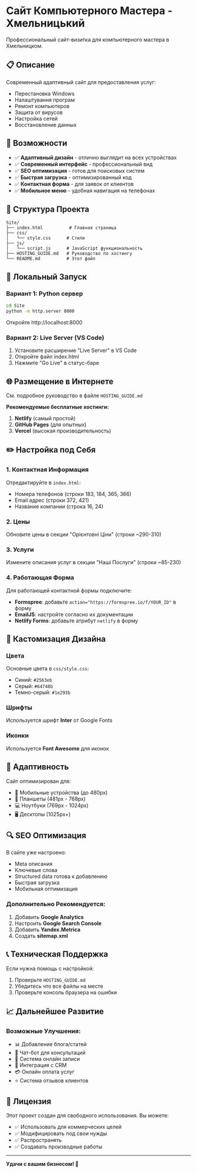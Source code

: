# Сайт Компьютерного Мастера - Хмельницький

Профессиональный сайт-визитка для компьютерного мастера в Хмельницком.

## 📋 Описание

Современный адаптивный сайт для предоставления услуг:
- Перестановка Windows
- Налаштування програм
- Ремонт компьютеров
- Защита от вирусов
- Настройка сетей
- Восстановление данных

## 🚀 Возможности

- ✅ **Адаптивный дизайн** - отлично выглядит на всех устройствах
- ✅ **Современный интерфейс** - профессиональный вид
- ✅ **SEO оптимизация** - готов для поисковых систем
- ✅ **Быстрая загрузка** - оптимизированный код
- ✅ **Контактная форма** - для заявок от клиентов
- ✅ **Мобильное меню** - удобная навигация на телефонах

## 📁 Структура Проекта

```
Site/
├── index.html          # Главная страница
├── css/
│   └── style.css      # Стили
├── js/
│   └── script.js      # JavaScript функциональность
├── HOSTING_GUIDE.md   # Руководство по хостингу
└── README.md          # Этот файл
```

## 🔧 Локальный Запуск

### Вариант 1: Python сервер
```bash
cd Site
python -m http.server 8000
```
Откройте http://localhost:8000

### Вариант 2: Live Server (VS Code)
1. Установите расширение "Live Server" в VS Code
2. Откройте файл index.html
3. Нажмите "Go Live" в статус-баре

## 🌐 Размещение в Интернете

См. подробное руководство в файле `HOSTING_GUIDE.md`

**Рекомендуемые бесплатные хостинги:**
1. **Netlify** (самый простой)
2. **GitHub Pages** (для опытных)
3. **Vercel** (высокая производительность)

## ✏️ Настройка под Себя

### 1. Контактная Информация
Отредактируйте в `index.html`:
- Номера телефонов (строки 183, 184, 365, 366)
- Email адрес (строки 372, 421)
- Название компании (строка 16, 24)

### 2. Цены
Обновите цены в секции "Орієнтовні Ціни" (строки ~290-310)

### 3. Услуги
Измените описания услуг в секции "Наші Послуги" (строки ~85-230)

### 4. Работающая Форма
Для работающей контактной формы подключите:
- **Formspree**: добавьте `action="https://formspree.io/f/YOUR_ID"` в форму
- **EmailJS**: настройте согласно их документации
- **Netlify Forms**: добавьте атрибут `netlify` в форму

## 🎨 Кастомизация Дизайна

### Цвета
Основные цвета в `css/style.css`:
- Синий: `#2563eb`
- Серый: `#64748b`
- Темно-серый: `#1e293b`

### Шрифты
Используется шрифт **Inter** от Google Fonts

### Иконки
Используется **Font Awesome** для иконок

## 📱 Адаптивность

Сайт оптимизирован для:
- 📱 Мобильные устройства (до 480px)
- 📱 Планшеты (481px - 768px)
- 💻 Ноутбуки (769px - 1024px)
- 🖥️ Десктопы (1025px+)

## 🔍 SEO Оптимизация

В сайте уже настроено:
- Meta описания
- Ключевые слова
- Structured data готова к добавлению
- Быстрая загрузка
- Мобильная оптимизация

### Дополнительно Рекомендуется:
1. Добавить **Google Analytics**
2. Настроить **Google Search Console**
3. Добавить **Yandex.Metrica**
4. Создать **sitemap.xml**

## 📞 Техническая Поддержка

Если нужна помощь с настройкой:
1. Проверьте `HOSTING_GUIDE.md`
2. Убедитесь что все файлы на месте
3. Проверьте консоль браузера на ошибки

## 📈 Дальнейшее Развитие

### Возможные Улучшения:
- 📊 Добавление блога/статей
- 💬 Чат-бот для консультаций
- 📅 Система онлайн записи
- 🔄 Интеграция с CRM
- 💳 Онлайн оплата услуг
- ⭐ Система отзывов клиентов

## 📄 Лицензия

Этот проект создан для свободного использования. Вы можете:
- ✅ Использовать для коммерческих целей
- ✅ Модифицировать под свои нужды
- ✅ Распространять
- ✅ Создавать производные работы

---

**Удачи с вашим бизнесом! 🚀**
